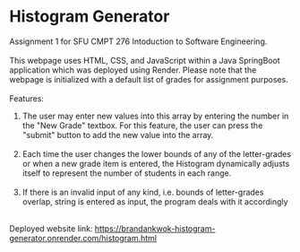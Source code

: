 # Histogram Generator
Assignment 1 for SFU CMPT 276 Intoduction to Software Engineering. <br/><br/>
This webpage uses HTML, CSS, and JavaScript within a Java SpringBoot application which was deployed using Render. Please note that the webpage is initialized with a default list of grades for assignment purposes. <br/> <br/>
Features:

1. The user may enter new values into this array by entering the number in the "New Grade" textbox. For this feature, the user can press the "submit" button to add the new value into the array. <br/><br/>
2. Each time the user changes the lower bounds of any of the letter-grades or when a new grade item is entered, the Histogram dynamically adjusts itself to represent the number of students in each range. <br/><br/>
3. If there is an invalid input of any kind, i.e. bounds of letter-grades overlap, string is entered as input, the program deals with it accordingly <br/> <br/>

Deployed website link: https://brandankwok-histogram-generator.onrender.com/histogram.html 
